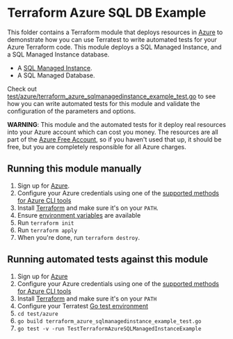# Terraform Azure SQL DB Example

This folder contains a Terraform module that deploys resources in [Azure](https://azure.microsoft.com/) to demonstrate how you can use Terratest to write automated tests for your Azure Terraform code. This module deploys a SQL Managed Instance, and a SQL Managed Instance database.

- A [SQL Managed Instance](https://azure.microsoft.com/en-us/products/azure-sql/managed-instance/).
- A SQL Managed Database.

Check out [test/azure/terraform_azure_sqlmanagedinstance_example_test.go](./../../../test/azure/terraform_azure_sqlmanagedinstance_example_test.go) to see how you can write automated tests for this module and validate the configuration of the parameters and options. 

**WARNING**: This module and the automated tests for it deploy real resources into your Azure account which can cost you money. The resources are all part of the [Azure Free Account](https://azure.microsoft.com/en-us/free/), so if you haven't used that up,
it should be free, but you are completely responsible for all Azure charges.

## Running this module manually
1. Sign up for [Azure](https://azure.microsoft.com/).
1. Configure your Azure credentials using one of the [supported methods for Azure CLI
   tools](https://docs.microsoft.com/en-us/cli/azure/azure-cli-configuration?view=azure-cli-latest)
1. Install [Terraform](https://www.terraform.io/) and make sure it's on your `PATH`.
1. Ensure [environment variables](../README.md#review-environment-variables) are available
1. Run `terraform init`
1. Run `terraform apply`
1. When you're done, run `terraform destroy`.


## Running automated tests against this module
1. Sign up for [Azure](https://azure.microsoft.com/)
1. Configure your Azure credentials using one of the [supported methods for Azure CLI
   tools](https://docs.microsoft.com/en-us/cli/azure/azure-cli-configuration?view=azure-cli-latest)
1. Install [Terraform](https://www.terraform.io/) and make sure it's on your `PATH`
1. Configure your Terratest [Go test environment](../README.md) 
1. `cd test/azure`
1. `go build terraform_azure_sqlmanagedinstance_example_test.go`
1. `go test -v -run TestTerraformAzureSQLManagedInstanceExample`
